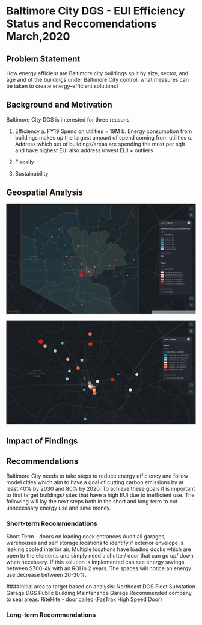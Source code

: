 # Baltimore City DGS - EUI Efficiency Status and Reccomendations March,2020


## Problem Statement
How energy efficient are Baltimore city buildings split by size, sector, and age and of the buildings under Baltimore City control, what measures can be taken to create energy-efficient solutions? 

## Background and Motivation
Baltimore City DGS is interested for three reasons
1. Efficiency
a. FY19 Spend on utilities =  19M 
b. Energy consumption from buildings makes up the largest amount of spend coming from utilities 
c. Address which set of buildings/areas are spending the most per sqft and have highest EUI also address lowest EUI + outliers

2. Fiscally
3. Sustainability

## Geospatial Analysis

![](geo1.png)


![](geo2.png)


## Impact of Findings


## Recommendations 
Baltimore City needs to take steps to reduce energy efficiency and follow model cities which aim to have a goal of cutting carbon emissions by at least 40% by 2030 and 80% by 2020. To achieve these goals it is important to first target buildings/ sites that have a high EUI due to inefficient use. The following will lay the next steps both in the short and long term to cut unnecessary energy use and save money.
### Short-term Recommendations 
Short Term - doors on loading dock entrances
Audit all garages, warehouses and self storage locations to identify if exterior envelope is leaking cooled interior air. Multiple locations have loading docks which are open to the elements and simply need a shutter/ door that can go up/ down when necessary. If this solution is implemented can see energy savings between $700-4k with an ROI in 2 years. The spaces will notice an energy use decrease between 20-30%.  

####Initial area to target based on analysis: 
Northeast DGS Fleet Substation Garage
DGS Public Building Maintenance Garage
Recommended company to seal areas: RiteHite - door called (FasTrax High Speed Door)



### Long-term Recommendations

